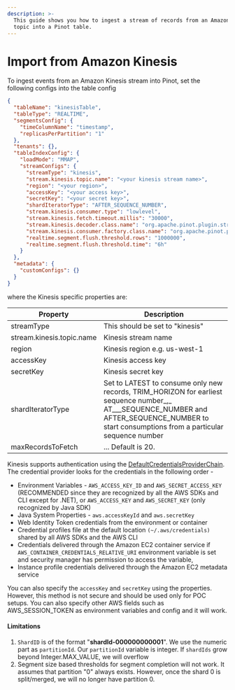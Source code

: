 ```yaml
---
description: >-
  This guide shows you how to ingest a stream of records from an Amazon Kinesis
  topic into a Pinot table.
---
```


# Import from Amazon Kinesis

To ingest events from an Amazon Kinesis stream into Pinot, set the following configs into the table config

```json
{
  "tableName": "kinesisTable",
  "tableType": "REALTIME",
  "segmentsConfig": {
    "timeColumnName": "timestamp",
    "replicasPerPartition": "1"
  },
  "tenants": {},
  "tableIndexConfig": {
    "loadMode": "MMAP",
    "streamConfigs": {
      "streamType": "kinesis",
      "stream.kinesis.topic.name": "<your kinesis stream name>",
      "region": "<your region>",
      "accessKey": "<your access key>",
      "secretKey": "<your secret key>",
      "shardIteratorType": "AFTER_SEQUENCE_NUMBER",
      "stream.kinesis.consumer.type": "lowlevel",
      "stream.kinesis.fetch.timeout.millis": "30000",
      "stream.kinesis.decoder.class.name": "org.apache.pinot.plugin.stream.kafka.KafkaJSONMessageDecoder",
      "stream.kinesis.consumer.factory.class.name": "org.apache.pinot.plugin.stream.kinesis.KinesisConsumerFactory",
      "realtime.segment.flush.threshold.rows": "1000000",
      "realtime.segment.flush.threshold.time": "6h"
    }
  },
  "metadata": {
    "customConfigs": {}
  }
}
```

where the Kinesis specific properties are:

| Property                  | Description                                                                                                                                                                                         |
| ------------------------- | --------------------------------------------------------------------------------------------------------------------------------------------------------------------------------------------------- |
| streamType                | This should be set to "kinesis"                                                                                                                                                                     |
| stream.kinesis.topic.name | Kinesis stream name                                                                                                                                                                                 |
| region                    | Kinesis region e.g. us-west-1                                                                                                                                                                       |
| accessKey                 | Kinesis access key                                                                                                                                                                                  |
| secretKey                 | Kinesis secret key                                                                                                                                                                                  |
| shardIteratorType         | Set to LATEST to consume only new records, TRIM\_HORIZON for earliest sequence number_,_ AT_\__SEQUENCE\_NUMBER and AFTER\_SEQUENCE\_NUMBER to start consumptions from a particular sequence number |
| maxRecordsToFetch         | ... Default is 20.                                                                                                                                                                                  |

Kinesis supports authentication using the [DefaultCredentialsProviderChain](https://docs.aws.amazon.com/AWSJavaSDK/latest/javadoc/com/amazonaws/auth/DefaultAWSCredentialsProviderChain.html). The credential provider looks for the credentials in the following order -

* Environment Variables - `AWS_ACCESS_KEY_ID` and `AWS_SECRET_ACCESS_KEY` (RECOMMENDED since they are recognized by all the AWS SDKs and CLI except for .NET), or `AWS_ACCESS_KEY` and `AWS_SECRET_KEY` (only recognized by Java SDK)
* Java System Properties - `aws.accessKeyId` and `aws.secretKey`
* Web Identity Token credentials from the environment or container
* Credential profiles file at the default location `(~/.aws/credentials)` shared by all AWS SDKs and the AWS CLI
* Credentials delivered through the Amazon EC2 container service if `AWS_CONTAINER_CREDENTIALS_RELATIVE_URI` environment variable is set and security manager has permission to access the variable,
* Instance profile credentials delivered through the Amazon EC2 metadata service

You can also specify the `accessKey` and `secretKey` using the properties. However, this method is not secure and should be used only for POC setups. You can also specify other AWS fields such as AWS\_SESSION\_TOKEN as environment variables and config and it will work.

#### Limitations

1. `ShardID` is of the format "**shardId-000000000001**". We use the numeric part as `partitionId`. Our `partitionId` variable is integer. If `shardIds` grow beyond Integer.MAX\_VALUE, we will overflow
2. Segment size based thresholds for segment completion will not work. It assumes that partition "0" always exists. However, once the shard 0 is split/merged, we will no longer have partition 0.

